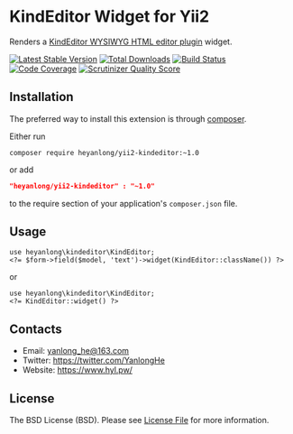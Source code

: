 KindEditor Widget for Yii2
========================

Renders a [KindEditor WYSIWYG HTML editor plugin](http://kindeditor.net/demo.php) widget.

[![Latest Stable Version](https://poser.pugx.org/heyanlong/yii2-kindeditor/v/stable.png)](https://packagist.org/packages/heyanlong/yii2-kindeditor)
[![Total Downloads](https://poser.pugx.org/heyanlong/yii2-kindeditor/downloads.png)](https://packagist.org/packages/heyanlong/yii2-kindeditor)
[![Build Status](https://travis-ci.org/heyanlong/yii2-kindeditor.svg?branch=1.0)](https://travis-ci.org/heyanlong/yii2-kindeditor)
[![Code Coverage](https://scrutinizer-ci.com/g/heyanlong/yii2-kindeditor/badges/coverage.png?b=master)](https://scrutinizer-ci.com/g/heyanlong/yii2-kindeditor/)
[![Scrutinizer Quality Score](https://scrutinizer-ci.com/g/heyanlong/yii2-kindeditor/badges/quality-score.png?b=master)](https://scrutinizer-ci.com/g/heyanlong/yii2-kindeditor/)


Installation
------------
The preferred way to install this extension is through [composer](http://getcomposer.org/download/).

Either run

```
composer require heyanlong/yii2-kindeditor:~1.0
```
or add
```json
"heyanlong/yii2-kindeditor" : "~1.0"
```

to the require section of your application's `composer.json` file.

Usage
-----
```
use heyanlong\kindeditor\KindEditor;
<?= $form->field($model, 'text')->widget(KindEditor::className()) ?>
```
or
```
use heyanlong\kindeditor\KindEditor;
<?= KindEditor::widget() ?>
```

Contacts
--------
* Email: yanlong_he@163.com
* Twitter: https://twitter.com/YanlongHe
* Website: https://www.hyl.pw/

License
-------

The BSD License (BSD). Please see [License File](LICENSE.md) for more information.